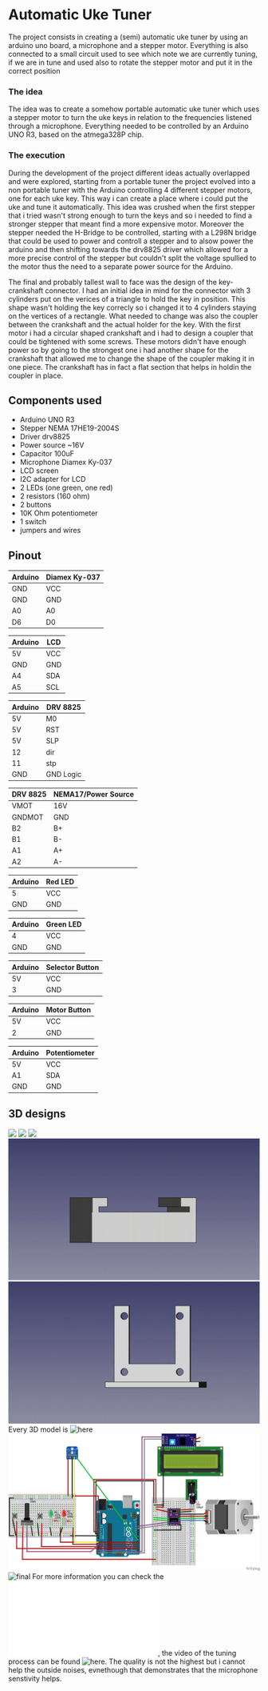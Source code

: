# Automatic Uke Tuner
The project consists in creating a (semi) automatic uke tuner by using an arduino uno board, a microphone and a stepper motor. Everything is also connected to a small circuit used to see which note we are currently tuning, if we are in tune and used also to rotate the stepper motor and put it in the correct position

### The idea
The idea was to create a somehow portable automatic uke tuner which uses a stepper motor to turn the uke keys in relation to the frequencies listened through a microphone. Everything needed to be controlled by an Arduino UNO R3, based on the atmega328P chip.

### The execution
During the development of the project different ideas actually overlapped and were explored, starting from a portable tuner the project evolved into a non portable tuner with the Arduino controlling 4 different stepper motors, one for each uke key. This way i can create a place where i could put the uke and tune it automatically. This idea was crushed when the first stepper that i tried wasn't strong enough to turn the keys and so i needed to find a stronger stepper that meant find a more expensive motor. Moreover the stepper needed the H-Bridge to be controlled, starting with a L298N bridge that could be used to power and controll a stepper and to alsow power the arduino and then shifting towards the drv8825 driver which allowed for a more precise control of the stepper but couldn't split the voltage spullied to the motor thus the need to a separate power source for the Arduino.

The final and probably tallest wall to face was the design of the key-crankshaft connector. I had an initial idea in mind for the connector with 3 cylinders put on the verices of a triangle to hold the key in position. This shape wasn't holding the key correcly so i changed it to 4 cylinders staying on the vertices of a rectangle. 
What needed to change was also the coupler between the crankshaft and the actual holder for the key. With the first motor i had a circular shaped crankshaft and i had to design a coupler that could be tightened with some screws. These motors didn't have enough power so by going to the strongest one i had another shape for the crankshaft that allowed me to change the shape of the coupler making it in one piece. The crankshaft has in fact a flat section that helps in holdin the coupler in place.

## Components used
+ Arduino UNO R3
+ Stepper NEMA 17HE19-2004S
+ Driver drv8825
+ Power source ~16V
+ Capacitor 100uF
+ Microphone Diamex Ky-037
+ LCD screen
+ I2C adapter for LCD
+ 2 LEDs (one green, one red)
+ 2 resistors (160 ohm)
+ 2 buttons  
+ 10K Ohm potentiometer
+ 1 switch
+ jumpers and wires

## Pinout
| Arduino | Diamex Ky-037 |
| ----------------- | -------------- |
| GND | VCC |
| GND | GND |
| A0 | A0 |
| D6 | D0 |

| Arduino | LCD |
| ----------------- | -------------- |
| 5V | VCC |
| GND | GND |
| A4 | SDA |
| A5 | SCL |

| Arduino | DRV 8825 |
| ----------------- | -------------- |
| 5V | M0 |
| 5V | RST |
| 5V | SLP |
| 12 | dir |
| 11 | stp |
| GND | GND Logic |

| DRV 8825 | NEMA17/Power Source |
| ----------------- | -------------- |
| VMOT | 16V |
| GNDMOT | GND |
| B2 | B+ |
| B1 | B- |
| A1 | A+ |
| A2 | A- |


| Arduino | Red LED |
| ----------------- | -------------- |
| 5 | VCC |
| GND | GND |

| Arduino | Green LED |
| ----------------- | -------------- |
| 4 | VCC |
| GND | GND |

| Arduino | Selector Button |
| ----------------- | -------------- |
| 5V | VCC |
| 3 | GND |

| Arduino | Motor Button |
| ----------------- | -------------- |
| 5V | VCC |
| 2 | GND |

| Arduino | Potentiometer |
| ----------------- | -------------- |
| 5V | VCC |
| A1 | SDA | 
| GND | GND |

## 3D designs
![](gifs/coupler.gif)
![](gifs/grab.gif)
![](gifs/grabnew.gif)
![](gifs/bottom.gif)
![](gifs/top.gif)
Every 3D model is ![here](https://github.com/Prop4et/LoM_Uketuner/tree/master/3D)
![circuit](tex/images/circuit.PNG)
![final](tex/images/final.jpg)
For more information you can check the ![PDF](tex/main.pdf), the video of the tuning process can be found ![here](https://youtu.be/HMqDMtXxrdM). The quality is not the highest but i cannot help the outside noises, evnethough that demonstrates that the microphone senstivity helps.